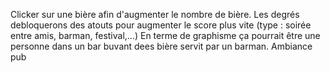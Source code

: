 Clicker sur une bière afin d'augmenter le nombre de bière.
Les degrés debloquerons des atouts pour augmenter le score plus vite (type : soirée entre amis, barman, festival,...)
En terme de graphisme ça pourrait être une personne dans un bar buvant dees bière servit par un barman. Ambiance pub


